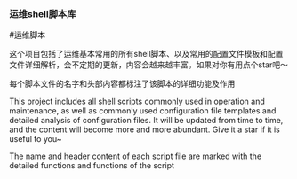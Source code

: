 ### 运维shell脚本库

#运维脚本

这个项目包括了运维基本常用的所有shell脚本、以及常用的配置文件模板和配置文件详细解析，会不定期的更新，内容会越来越丰富。如果对你有用点个star吧～

每个脚本文件的名字和头部内容都标注了该脚本的详细功能及作用

This project includes all shell scripts commonly used in operation and maintenance, as well as commonly used configuration file templates and detailed analysis of configuration files. It will be updated from time to time, and the content will become more and more abundant. Give it a star if it is useful to you~

The name and header content of each script file are marked with the detailed functions and functions of the script




